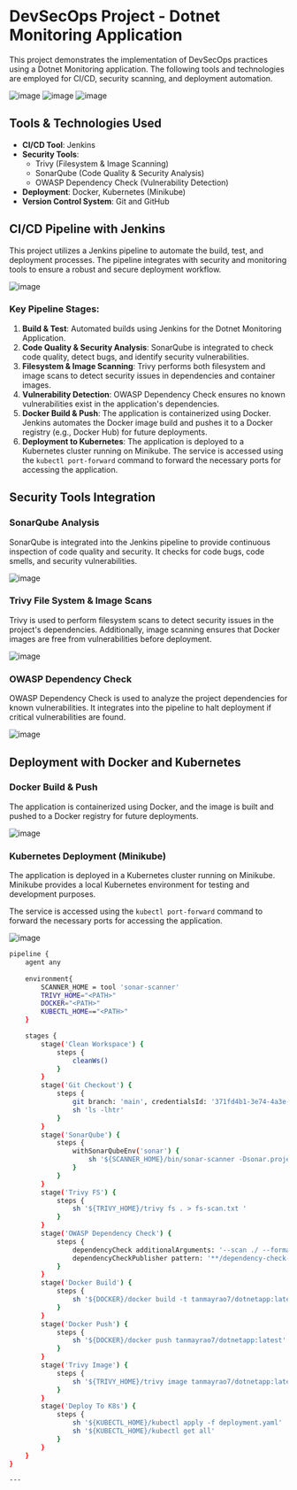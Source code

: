 # DevSecOps Project - Dotnet Monitoring Application

This project demonstrates the implementation of DevSecOps practices using a Dotnet Monitoring application. The following tools and technologies are employed for CI/CD, security scanning, and deployment automation.

![image](https://github.com/user-attachments/assets/22462044-16b5-4d6a-8c09-8c82684572fd)
![image](https://github.com/user-attachments/assets/1665bd04-383b-4978-828b-f83e271be48c)
![image](https://github.com/user-attachments/assets/3ad78973-1468-403a-ad18-093a91f1f263)


## Tools & Technologies Used

- **CI/CD Tool**: Jenkins
- **Security Tools**: 
  - Trivy (Filesystem & Image Scanning)
  - SonarQube (Code Quality & Security Analysis)
  - OWASP Dependency Check (Vulnerability Detection)
- **Deployment**: Docker, Kubernetes (Minikube)
- **Version Control System**: Git and GitHub

## CI/CD Pipeline with Jenkins

This project utilizes a Jenkins pipeline to automate the build, test, and deployment processes. The pipeline integrates with security and monitoring tools to ensure a robust and secure deployment workflow.

![image](https://github.com/user-attachments/assets/073a1a4f-dae4-47d9-959d-b5ddc148a0e1)

### Key Pipeline Stages:
1. **Build & Test**: Automated builds using Jenkins for the Dotnet Monitoring Application.
2. **Code Quality & Security Analysis**: SonarQube is integrated to check code quality, detect bugs, and identify security vulnerabilities.
3. **Filesystem & Image Scanning**: Trivy performs both filesystem and image scans to detect security issues in dependencies and container images.
4. **Vulnerability Detection**: OWASP Dependency Check ensures no known vulnerabilities exist in the application's dependencies.
5. **Docker Build & Push**: The application is containerized using Docker. Jenkins automates the Docker image build and pushes it to a Docker registry (e.g., Docker Hub) for future deployments.
6. **Deployment to Kubernetes**: The application is deployed to a Kubernetes cluster running on Minikube. The service is accessed using the `kubectl port-forward` command to forward the necessary ports for accessing the application.

## Security Tools Integration

### SonarQube Analysis
SonarQube is integrated into the Jenkins pipeline to provide continuous inspection of code quality and security. It checks for code bugs, code smells, and security vulnerabilities.

![image](https://github.com/user-attachments/assets/49be5f5b-e5f1-4533-aefb-e39741e28b90)

### Trivy File System & Image Scans
Trivy is used to perform filesystem scans to detect security issues in the project's dependencies. Additionally, image scanning ensures that Docker images are free from vulnerabilities before deployment.

![image](https://github.com/user-attachments/assets/9a0e2c8c-679b-482d-8a32-adb8cf66e8f7)

### OWASP Dependency Check
OWASP Dependency Check is used to analyze the project dependencies for known vulnerabilities. It integrates into the pipeline to halt deployment if critical vulnerabilities are found.

![image](https://github.com/user-attachments/assets/41e0e2b7-ef8c-42f4-8466-ad2ce278061d)

## Deployment with Docker and Kubernetes

### Docker Build & Push
The application is containerized using Docker, and the image is built and pushed to a Docker registry for future deployments.

![image](https://github.com/user-attachments/assets/fd5c1a78-401b-4fc7-9360-b2153619bd15)

### Kubernetes Deployment (Minikube)
The application is deployed in a Kubernetes cluster running on Minikube. Minikube provides a local Kubernetes environment for testing and development purposes.

The service is accessed using the `kubectl port-forward` command to forward the necessary ports for accessing the application.

![image](https://github.com/user-attachments/assets/ef28567f-4714-44fb-be55-b5f0a818bd1f)

```Bash
pipeline {
    agent any
    
    environment{
        SCANNER_HOME = tool 'sonar-scanner'
        TRIVY_HOME="<PATH>"
        DOCKER="<PATH>"
        KUBECTL_HOME=="<PATH>"
    }

    stages {
        stage('Clean Workspace') {
            steps {
                cleanWs()
            }
        }
        stage('Git Checkout') {
            steps {
                git branch: 'main', credentialsId: '371fd4b1-3e74-4a3e-8898-06c624b0ab2d', url: 'https://github.com/TanmayRao7/DotNet-Application.git'
                sh 'ls -lhtr'
            }
        }
        stage('SonarQube') {
            steps {
                withSonarQubeEnv('sonar') {
                    sh '${SCANNER_HOME}/bin/sonar-scanner -Dsonar.projectName=dotnetapp -Dsonar.projectKey=dotnetapp'
                }
            }
        }
        stage('Trivy FS') {
            steps {
                sh '${TRIVY_HOME}/trivy fs . > fs-scan.txt '
            }
        }
        stage('OWASP Dependency Check') {
            steps {
                dependencyCheck additionalArguments: '--scan ./ --format XML ', odcInstallation: 'checker'
                dependencyCheckPublisher pattern: '**/dependency-check-report.xml'
            }
        }
        stage('Docker Build') {
            steps {
                sh '${DOCKER}/docker build -t tanmayrao7/dotnetapp:latest .  --file  build/Dockerfile'
            }
        }
        stage('Docker Push') {
            steps {
                sh '${DOCKER}/docker push tanmayrao7/dotnetapp:latest'
            }
        }
        stage('Trivy Image') {
            steps {
                sh '${TRIVY_HOME}/trivy image tanmayrao7/dotnetapp:latest > image-scan.txt '
            }
        }
        stage('Deploy To K8s') {
            steps {
                sh '${KUBECTL_HOME}/kubectl apply -f deployment.yaml'
                sh '${KUBECTL_HOME}/kubectl get all'
            }
        }
    }
}

---

